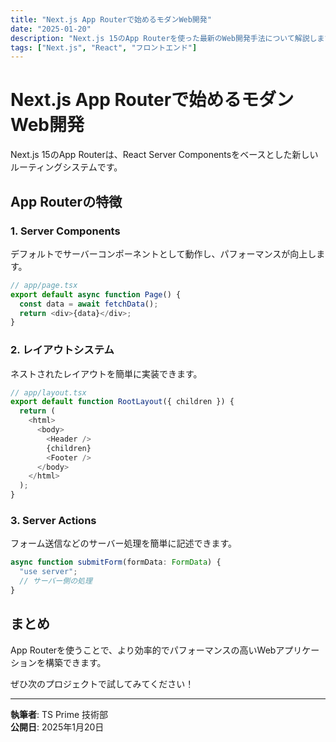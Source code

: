 ```yaml
---
title: "Next.js App Routerで始めるモダンWeb開発"
date: "2025-01-20"
description: "Next.js 15のApp Routerを使った最新のWeb開発手法について解説します。Server ComponentsやServer Actionsなど、新機能を活用した開発方法をご紹介。"
tags: ["Next.js", "React", "フロントエンド"]
---
```


# Next.js App Routerで始めるモダンWeb開発

Next.js 15のApp Routerは、React Server Componentsをベースとした新しいルーティングシステムです。

## App Routerの特徴

### 1. Server Components

デフォルトでサーバーコンポーネントとして動作し、パフォーマンスが向上します。

```typescript
// app/page.tsx
export default async function Page() {
  const data = await fetchData();
  return <div>{data}</div>;
}
```

### 2. レイアウトシステム

ネストされたレイアウトを簡単に実装できます。

```typescript
// app/layout.tsx
export default function RootLayout({ children }) {
  return (
    <html>
      <body>
        <Header />
        {children}
        <Footer />
      </body>
    </html>
  );
}
```

### 3. Server Actions

フォーム送信などのサーバー処理を簡単に記述できます。

```typescript
async function submitForm(formData: FormData) {
  "use server";
  // サーバー側の処理
}
```

## まとめ

App Routerを使うことで、より効率的でパフォーマンスの高いWebアプリケーションを構築できます。

ぜひ次のプロジェクトで試してみてください！

---

**執筆者**: TS Prime 技術部  
**公開日**: 2025年1月20日
